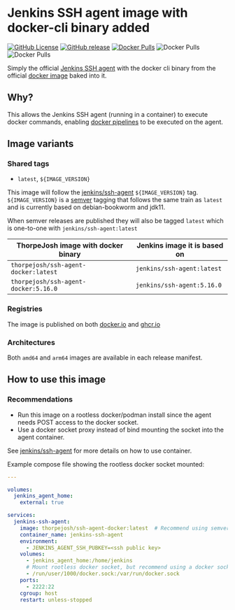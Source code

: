 # Jenkins SSH agent image with docker-cli binary added

[![GitHub License](https://img.shields.io/github/license/thorpejosh/ssh-agent-docker)](https://github.com/ThorpeJosh/ssh-agent-docker/blob/main/LICENSE)
[![GitHub release](https://img.shields.io/github/v/release/thorpejosh/ssh-agent-docker)](https://github.com/thorpejosh/ssh-agent-docker/releases)
[![Docker Pulls](https://img.shields.io/docker/pulls/thorpejosh/ssh-agent-docker)](https://hub.docker.com/r/thorpejosh/ssh-agent-docker)
![Docker Pulls](https://img.shields.io/badge/architecture-amd64-blue)
![Docker Pulls](https://img.shields.io/badge/architecture-arm64-blue)


Simply the official [Jenkins SSH agent](https://hub.docker.com/r/jenkins/ssh-agent) with the docker cli binary from the official [docker image](https://hub.docker.com/_/docker) baked into it.

## Why?
This allows the Jenkins SSH agent (running in a container) to execute docker commands, enabling [docker pipelines](https://www.jenkins.io/doc/book/pipeline/docker/) to be executed on the agent.

## Image variants
### Shared tags
* `latest`, `${IMAGE_VERSION}`

This image will follow the [jenkins/ssh-agent](https://hub.docker.com/r/jenkins/ssh-agent)  `${IMAGE_VERSION}` tag. `${IMAGE_VERSION}` is a [semver](https://semver.org/) tagging that follows the same train as `latest` and is currently based on debian-bookworm and jdk11.

When semver releases are published they will also be tagged `latest` which is one-to-one with `jenkins/ssh-agent:latest`

| ThorpeJosh image with docker binary          | Jenkins image it is based on |
|----------------------------------------------|------------------------------|
| `thorpejosh/ssh-agent-docker:latest`         | `jenkins/ssh-agent:latest`   |
| `thorpejosh/ssh-agent-docker:5.16.0`         | `jenkins/ssh-agent:5.16.0`   |

### Registries
The image is published on both [docker.io](https://hub.docker.com/r/thorpejosh/ssh-agent-docker) and [ghcr.io](https://github.com/ThorpeJosh/ssh-agent-docker/pkgs/container/ssh-agent-docker)

### Architectures
Both `amd64` and `arm64` images are available in each release manifest.

## How to use this image
### Recommendations
* Run this image on a rootless docker/podman install since the agent needs POST access to the docker socket.
* Use a docker socket proxy instead of bind mounting the socket into the agent container.

See [jenkins/ssh-agent](https://hub.docker.com/r/jenkins/ssh-agent) for more details on how to use container.

Example compose file showing the rootless docker socket mounted:
```yaml
---

volumes:
  jenkins_agent_home:
    external: true

services:
  jenkins-ssh-agent:
    image: thorpejosh/ssh-agent-docker:latest  # Recommend using semver tag instead of `latest`
    container_name: jenkins-ssh-agent
    environment:
      - JENKINS_AGENT_SSH_PUBKEY=<ssh public key>
    volumes:
      - jenkins_agent_home:/home/jenkins
      # Mount rootless docker socket, but recommend using a docker socket proxy instead
      - /run/user/1000/docker.sock:/var/run/docker.sock
    ports:
      - 2222:22
    cgroup: host
    restart: unless-stopped
```
